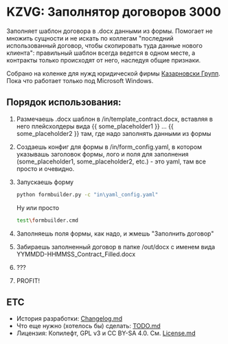 # KZVG: Заполнятор договоров 3000

Заполняет шаблон договора в .docx данными из формы. Помогает не множить сущности и не искать по коллегам "последний использованный договор, чтобы скопировать туда данные нового клиента": правильный шаблон всегда ведется в одном месте, а контракты только происходят от него, наследуя общие признаки.

Собрано на коленке для нужд юридической фирмы [Казарновски Групп](https://kzvg.ru). Пока что работает только под Microsoft Windows.

## Порядок использования:

1. Размечаешь .docx шаблон в /in/template_contract.docx, вставляя в него плейсхолдеры вида {{ some_placeholder1 }} ... {{ some_placeholder2 }} там, где надо заполнять данными из формы
2. Создаешь конфиг для формы в /in/form_config.yaml, в котором указывашь заголовок формы, лого и поля для заполнения (some_placeholder1, some_placeholder2, etc.) - это yaml, там все просто и очевидно.
3. Запускаешь форму

    ``` bash
    python formbuilder.py -c "in\yaml_config.yaml"
    ```

    Ну или просто

    ``` bash
    test\formbuilder.cmd
    ```

4. Заполняешь поля формы, как надо, и жмешь "Заполнить договор"
5. Забираешь заполненный договор в папке /out/docx с именем вида YYMMDD-HHMMSS_Contract_Filled.docx
6. ???
7. PROFIT!

## ETC

- История разработки: [Changelog.md](CHANGELOG.md)
- Что еще нужно (хотелось бы) сделать: [TODO.md](TODO.md)
- Лицензия: Копилефт, GPL v3 и CC BY-SA 4.0. См. [License.md](LICENCE.md)
